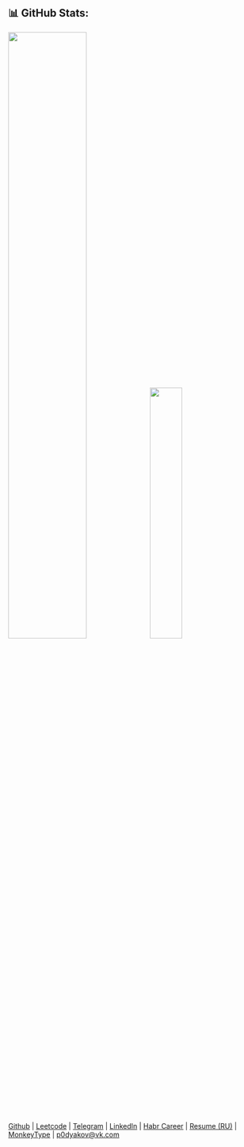 ## 📊 GitHub Stats:
<p>
  <img width="56%" src="https://github-readme-stats.vercel.app/api?username=p0dyakov&theme=city_lights&count_private=true&hide_border=true&hide_title=true&show_icons=true" />
  <img width="36%" src="https://github-readme-stats.vercel.app/api/top-langs/?username=p0dyakov&layout=compact&langs_count=6&hide=sass,makefile,shell,mustache&hide_border=true&theme=city_lights" />
</p> 

[Github](https://github.com/p0dyakov/) | [Leetcode](https://leetcode.com/p0dyakov/) | [Telegram](https://t.me/p0dyakov/) | [LinkedIn](https://www.linkedin.com/in/p0dyakov/) | [Habr Career](https://career.habr.com/p0dyakov/) | [Resume (RU)](https://docs.google.com/document/d/1Bkh4EdDfGlWMSapEvuDYlTXqnZ8Rdo5P9bRHI5kWlB4/edit?usp=sharing) | [MonkeyType](https://monkeytype.com/profile/p0dyakov) | p0dyakov@vk.com
